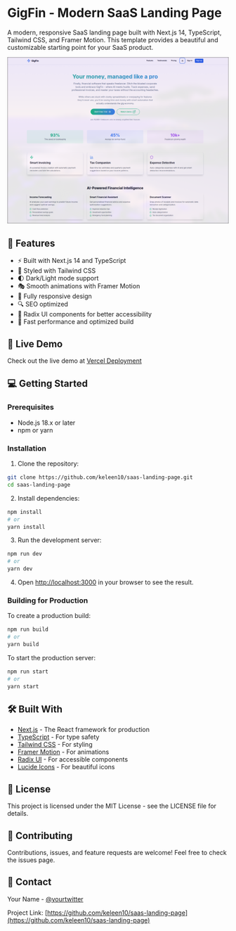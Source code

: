 # GigFin - Modern SaaS Landing Page

A modern, responsive SaaS landing page built with Next.js 14, TypeScript, Tailwind CSS, and Framer Motion. This template provides a beautiful and customizable starting point for your SaaS product.

![Landing Page Screenshot](./swappy-20250516-103139.png)

## 🌟 Features

- ⚡️ Built with Next.js 14 and TypeScript
- 🎨 Styled with Tailwind CSS
- 🌓 Dark/Light mode support
- 🎭 Smooth animations with Framer Motion
- 📱 Fully responsive design
- 🔍 SEO optimized
- 🎯 Radix UI components for better accessibility
- 🚀 Fast performance and optimized build

## 🚀 Live Demo

Check out the live demo at [Vercel Deployment](https://gigfin.vercel.app/)

## 💻 Getting Started

### Prerequisites

- Node.js 18.x or later
- npm or yarn

### Installation

1. Clone the repository:
```bash
git clone https://github.com/keleen10/saas-landing-page.git
cd saas-landing-page
```

2. Install dependencies:
```bash
npm install
# or
yarn install
```

3. Run the development server:
```bash
npm run dev
# or
yarn dev
```

4. Open [http://localhost:3000](http://localhost:3000) in your browser to see the result.

### Building for Production

To create a production build:

```bash
npm run build
# or
yarn build
```

To start the production server:

```bash
npm run start
# or
yarn start
```

## 🛠️ Built With

- [Next.js](https://nextjs.org/) - The React framework for production
- [TypeScript](https://www.typescriptlang.org/) - For type safety
- [Tailwind CSS](https://tailwindcss.com/) - For styling
- [Framer Motion](https://www.framer.com/motion/) - For animations
- [Radix UI](https://www.radix-ui.com/) - For accessible components
- [Lucide Icons](https://lucide.dev/) - For beautiful icons

## 📝 License

This project is licensed under the MIT License - see the LICENSE file for details.

## 🤝 Contributing

Contributions, issues, and feature requests are welcome! Feel free to check the issues page.

## 📧 Contact

Your Name - [@yourtwitter](https://twitter.com/yourtwitter)

Project Link: [https://github.com/keleen10/saas-landing-page](https://github.com/keleen10/saas-landing-page) 
